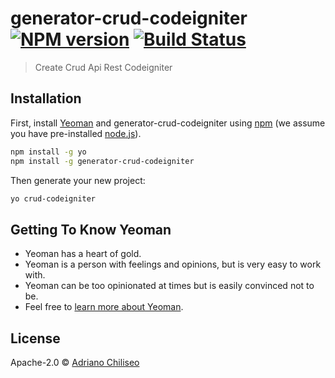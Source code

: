 # generator-crud-codeigniter [![NPM version][npm-image]][npm-url] [![Build Status][travis-image]][travis-url]
> Create Crud Api Rest Codeigniter

## Installation

First, install [Yeoman](http://yeoman.io) and generator-crud-codeigniter using [npm](https://www.npmjs.com/) (we assume you have pre-installed [node.js](https://nodejs.org/)).

```bash
npm install -g yo
npm install -g generator-crud-codeigniter
```

Then generate your new project:

```bash
yo crud-codeigniter
```

## Getting To Know Yeoman

 * Yeoman has a heart of gold.
 * Yeoman is a person with feelings and opinions, but is very easy to work with.
 * Yeoman can be too opinionated at times but is easily convinced not to be.
 * Feel free to [learn more about Yeoman](http://yeoman.io/).

## License

Apache-2.0 © [Adriano Chiliseo]()


[npm-image]: https://badge.fury.io/js/generator-crud-codeigniter.svg
[npm-url]: https://npmjs.org/package/generator-crud-codeigniter
[travis-image]: https://travis-ci.org/Chiliseo/generator-crud-codeigniter.svg?branch=master
[travis-url]: https://travis-ci.org/Chiliseo/generator-crud-codeigniter
[daviddm-image]: https://david-dm.org/Chiliseo/generator-crud-codeigniter.svg?theme=shields.io
[daviddm-url]: https://david-dm.org/Chiliseo/generator-crud-codeigniter
[coveralls-image]: https://coveralls.io/repos/Chiliseo/generator-crud-codeigniter/badge.svg
[coveralls-url]: https://coveralls.io/r/Chiliseo/generator-crud-codeigniter
